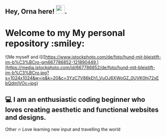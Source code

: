 ## Hey, Orna here! <img src="https://media.giphy.com/media/hvRJCLFzcasrR4ia7z/giphy.gif" width="28px" height="28px">.


<h1>Welcome to my My personal repository :smiley: </h1> 

![Me myself and I]([https://www.istockphoto.com/de/foto/hund-mit-bleistift-im-b%C3%BCro-gm667786852-121890449.](https://media.istockphoto.com/id/667786852/de/foto/hund-mit-bleistift-im-b%C3%BCro.jpg?s=1024x1024&w=is&k=20&c=3YzC7V86kEh1_VuOJ6XWoGZ_0UVK0hj72xEbQdmlVOc=jpg)


## :computer: I am an enthusiastic coding beginner who loves creating aesthetic and functional websites and designs.

Other :fire: Love learning new input and travelling the world
